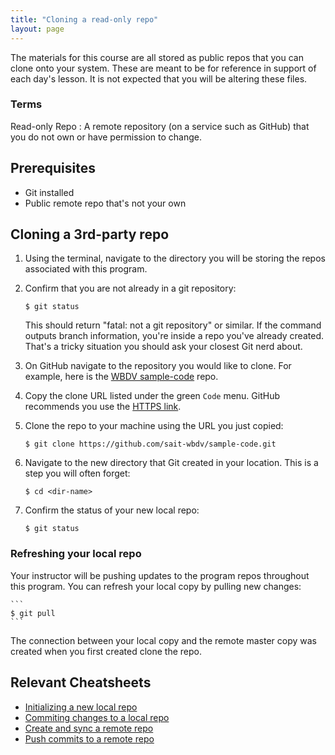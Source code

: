 ```yaml
---
title: "Cloning a read-only repo"
layout: page
---
```


The materials for this course are all stored as public repos that you can clone onto your system. These are meant to be for reference in support of each day's lesson. It is not expected that you will be altering these files.

### Terms
Read-only Repo
: A remote repository (on a service such as GitHub) that you do not own or have permission to change.

## Prerequisites
- Git installed
- Public remote repo that's not your own

## Cloning a 3rd-party repo
1. Using the terminal, navigate to the directory you will be storing the repos associated with this program.
2. Confirm that you are not already in a git repository:

    ```
    $ git status
    ```

    This should return "fatal: not a git repository" or similar. If the command outputs branch information, you're inside a repo you've already created. That's a tricky situation you should ask your closest Git nerd about.
3. On GitHub navigate to the repository you would like to clone. For example, here is the [WBDV sample-code](https://github.com/sait-wbdv/sample-code) repo.
4. Copy the clone URL listed under the green `Code` menu. GitHub recommends you use the [HTTPS link](https://stackoverflow.com/questions/11041729/why-does-github-recommend-https-over-ssh).
5. Clone the repo to your machine using the URL you just copied:

    ```
    $ git clone https://github.com/sait-wbdv/sample-code.git
    ```

6. Navigate to the new directory that Git created in your location. This is a step you will often forget:

    ```
    $ cd <dir-name>
    ```

7. Confirm the status of your new local repo:

    ```
    $ git status
    ```

### Refreshing your local repo
Your instructor will be pushing updates to the program repos throughout this program. You can refresh your local copy by pulling new changes:

    ```
    $ git pull
    ```

The connection between your local copy and the remote master copy was created when you first created clone the repo.

## Relevant Cheatsheets
- [Initializing a new local repo]({{site.baseurl}}/cheatsheets/git-gh/init-local)
- [Commiting changes to a local repo]({{site.baseurl}}/cheatsheets/git-gh/add-commit)
- [Create and sync a remote repo]({{site.baseurl}}/cheatsheets/git-gh/sync-remote)
- [Push commits to a remote repo]({{site.baseurl}}/cheatsheets/git-gh/push-remote)